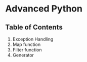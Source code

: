 # Advanced Python

## Table of Contents
1. Exception Handling
2. Map function
3. Filter function
4. Generator
